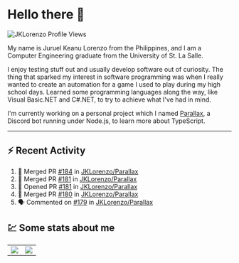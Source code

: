 # Hello there 👋

![JKLorenzo Profile Views](https://komarev.com/ghpvc/?username=JKLorenzo)

My name is Juruel Keanu Lorenzo from the Philippines, and I am a Computer Engineering graduate
from the University of St. La Salle.

I enjoy testing stuff out and usually develop software out of curiosity. The thing that sparked my
interest in software programming was when I really wanted to create an automation for a game I used
to play during my high school days. Learned some programming languages along the way, like Visual
Basic.NET and C#.NET, to try to achieve what I've had in mind.

I'm currently working on a personal project which I named [Parallax](https://github.com/JKLorenzo/Parallax), 
a Discord bot running under Node.js, to learn more about TypeScript.

---

## :zap: Recent Activity

<!--START_SECTION:activity-->
1. 🎉 Merged PR [#184](https://github.com/JKLorenzo/Parallax/pull/184) in [JKLorenzo/Parallax](https://github.com/JKLorenzo/Parallax)
2. 🎉 Merged PR [#181](https://github.com/JKLorenzo/Parallax/pull/181) in [JKLorenzo/Parallax](https://github.com/JKLorenzo/Parallax)
3. 💪 Opened PR [#181](https://github.com/JKLorenzo/Parallax/pull/181) in [JKLorenzo/Parallax](https://github.com/JKLorenzo/Parallax)
4. 🎉 Merged PR [#180](https://github.com/JKLorenzo/Parallax/pull/180) in [JKLorenzo/Parallax](https://github.com/JKLorenzo/Parallax)
5. 🗣 Commented on [#179](https://github.com/JKLorenzo/Parallax/issues/179) in [JKLorenzo/Parallax](https://github.com/JKLorenzo/Parallax)
<!--END_SECTION:activity-->

## :chart: Some stats about me

<table>
  <tr>
    <td align="center" style="padding=0;width=50%;">
      <img align="center" style="padding=0;" src="https://github-readme-stats-jklorenzo.vercel.app/api/?username=JKLorenzo&show_icons=true&title_color=4F8CC9&text_color=9f9f9f&bg_color=00000000&hide_border=true&icon_color=4F8CC9&hide_title=true&count_private=true&include_all_commits=true" />
    </td>
    <td align="center" style="padding=0;width=50%;">
      <img align="center" style="padding=0;" src="https://github-readme-stats-jklorenzo.vercel.app/api/top-langs/?username=JKLorenzo&layout=compact&show_icons=true&title_color=4F8CC9&text_color=9f9f9f&bg_color=00000000&hide_border=true&icon_color=00000000&count_private=true&langs_count=6" />
    </td>
  </tr>
</table>
